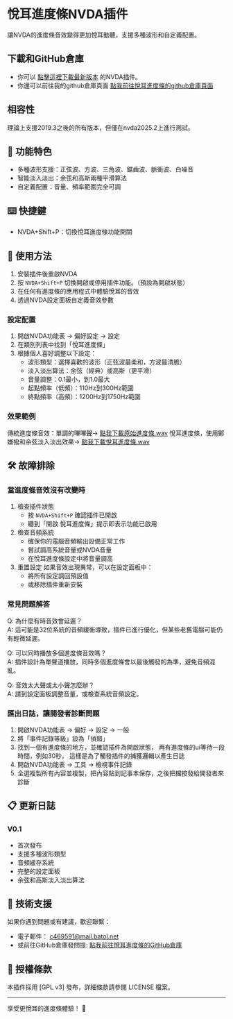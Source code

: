 # 悅耳進度條NVDA插件

讓NVDA的進度條音效變得更加悅耳動聽，支援多種波形和自定義配置。

## 下載和GitHub倉庫

* 你可以
[點擊這裡下載最新版本](https://github.com/c469591/Pleasant-Progress-Bar/raw/main/pleasant_progress_bar_V0.1.nvda-addon)
的NVDA插件。
* 你還可以前往我的github倉庫頁面
[點我前往悅耳進度條的github倉庫頁面](https://github.com/c469591/Pleasant-Progress-Bar)

## 相容性

理論上支援2019.3之後的所有版本，但僅在nvda2025.2上進行測試。

## 🚀 功能特色

* 多種波形支援：正弦波、方波、三角波、鋸齒波、脈衝波、白噪音
* 智能淡入淡出：余弦和高斯兩種平滑算法
* 自定義配置：音量、頻率範圍完全可調


## ⌨️ 快捷鍵

* NVDA+Shift+P：切換悅耳進度條功能開關

## 🔧 使用方法


1. 安裝插件後重啟NVDA
1. 按 `NVDA+Shift+P` 切換開啟或停用插件功能。（預設為開啟狀態）
1. 在任何有進度條的應用程式中體驗悅耳的音效
1. 透過NVDA設定面板自定義音效參數

### 設定配置

1. 開啟NVDA功能表 → 偏好設定 → 設定
1. 在類別列表中找到「悅耳進度條」
1. 根據個人喜好調整以下設定：
   * 波形類型：選擇喜歡的波形（正弦波最柔和，方波最清脆）
   * 淡入淡出算法：余弦（經典）或高斯（更平滑）
   * 音量調整：0.1最小，到1.0最大
   * 起點頻率（低頻）：110Hz到300Hz範圍
   * 終點頻率（高頻）：1200Hz到1750Hz範圍


### 效果範例

傳統進度條音效：單調的嗶嗶聲→
[點我下載原始進度條.wav](https://github.com/c469591/Pleasant-Progress-Bar/raw/main/listen/Original_progress_bar.wav)
悅耳進度條，使用鄭嫌撥和余弦淡入淡出效果→
[點我下載悅耳進度條.wav](https://github.com/c469591/Pleasant-Progress-Bar/raw/main/listen/Pleasant_progress_bar.wav)

## 🛠️ 故障排除

### 當進度條音效沒有改變時

1. 檢查插件狀態
   * 按 `NVDA+Shift+P` 確認插件已開啟
   * 聽到「開啟 悅耳進度條」提示即表示功能已啟用
1. 檢查音頻系統
   * 確保你的電腦音頻輸出設備正常工作
   * 嘗試調高系統音量或NVDA音量
   * 在悅耳進度條設定中將音量調高
1. 重置設定
如果音效出現異常，可以在設定面板中：
   * 將所有設定調回預設值
   * 或移除插件重新安裝

### 常見問題解答

Q: 為什麼有時音效會延遲？  
A: 這可能是32位系統的音頻緩衝導致，插件已進行優化，但某些老舊電腦可能仍有輕微延遲。

Q: 可以同時播放多個進度條音效嗎？  
A: 插件設計為單聲道播放，同時多個進度條會以最後觸發的為準，避免音頻混亂。

Q: 音效太大聲或太小聲怎麼辦？  
A: 請到設定面板調整音量，或檢查系統音頻設定。

### 匯出日誌，讓開發者診斷問題

   1. 開啟NVDA功能表 → 偏好 → 設定 → 一般
   1. 將「事件記錄等級」設為「偵錯」
   1. 找到一個有進度條的地方，並確認插件為開啟狀態，
再有進度條的ui等待一段時間，例如30秒，
這樣是為了觸發插件的捕獲邏輯以產生日誌
   1. 開啟NVDA功能表 → 工具 → 檢視事件記錄
   1. 全選複製所有內容並複製，把內容貼到記事本保存，之後把檔按發給開發者來診斷

## 📋 更新日誌

### V0.1

* 首次發布
* 支援多種波形類型
* 音頻緩存系統
* 完整的設定面板
* 余弦和高斯淡入淡出算法

## 🤝 技術支援

如果你遇到問題或有建議，歡迎聯繫：

* 電子郵件：
c469591@mail.batol.net
* 或前往GitHub倉庫發問提:
[點我前往悅耳進度條的GitHub倉庫](https://github.com/c469591/Pleasant-Progress-Bar)


## 📝 授權條款

本插件採用 [GPL v3] 發布，詳細條款請參閱 LICENSE 檔案。

---

享受更悅耳的進度條體驗！ 🎵